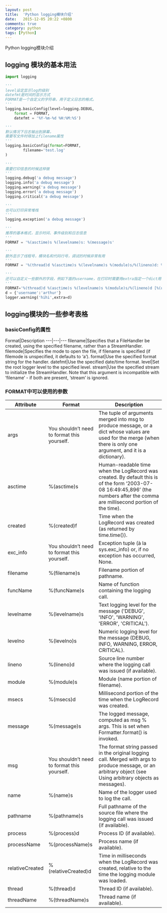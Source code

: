 ```yaml
---
layout: post
title:  'Python logging模块介绍'
date:   2015-12-05 20:22 +0800
comments: true
category: python
tags: [Python]
---
```


Python logging模块介绍

## logging 模块的基本用法

```python
import logging

'''
level设定显示log的级别
datefmt是时间的显示方式
FORMAT是一个自定义的字符串，用于定义日志的格式。
'''
logging.basicConfig(level=logging.DEBUG,
    format = FORMAT,
    datefmt = '%Y-%m-%d %H:%M:%S')

'''
默认情况下日志输出到屏幕，
需要写文件时得加上filename属性
'''
logging.basicConfig(format=FORMAT,
        filename='test.log'
)
    
'''
需要打印信息的时候这样做
'''
logging.debug('a debug message')
logging.info('a debug message')
logging.warning('a debug message')
logging.error('a debug message')
logging.critical('a debug message')

'''
也可以打印异常堆栈
'''
logging.exception('a debug message')

'''
推荐的基本格式，显示时间、事件级别和日志信息
'''
FORMAT = '%(asctime)s %(levelname)s: %(message)s'

'''
额外显示了线程号，模块名和代码行号，调试的时候非常有用
'''
FORMAT = '%(thread)d %(asctime)s %(levelname)s %(module)s/%(lineno)d: %(message)s'

'''
还可以自定义一些额外的字段，例如下面的username，在打印时需要用extra指定一个dict用于解释自定义字段
'''
FORMAT='%(thread)d %(asctime)s %(levelname)s %(module)s/%(lineno)d [%(username)s]: %(message)s'
d = {'username':'arthur'}
logger.warning('hihi',extra=d)

```

## logging模块的一些参考表格

### basicConfig的属性

Format|Description
---|---|---
filename|Specifies that a FileHandler be created, using the specified filename, rather than a StreamHandler.
filemode|Specifies the mode to open the file, if filename is specified (if filemode is unspecified, it defaults to ‘a’).
format|Use the specified format string for the handler.
datefmt|Use the specified date/time format.
level|Set the root logger level to the specified level.
stream|Use the specified stream to initialize the StreamHandler. Note that this argument is incompatible with ‘filename’ - if both are present, ‘stream’ is ignored.

### FORMAT中可以使用的参数

Attribute|Format|Description
---|---|---
args|You shouldn’t need to format this yourself.|The tuple of arguments merged into msg to produce message, or a dict whose values are used for the merge (when there is only one argument, and it is a dictionary).
asctime|%(asctime)s|Human-readable time when the LogRecord was created. By default this is of the form ‘2003-07-08 16:49:45,896’ (the numbers after the comma are millisecond portion of the time).
created|%(created)f|Time when the LogRecord was created (as returned by time.time()).
exc_info|You shouldn’t need to format this yourself.|Exception tuple (à la sys.exc_info) or, if no exception has occurred, None.
filename|%(filename)s|Filename portion of pathname.
funcName|%(funcName)s|Name of function containing the logging call.
levelname|%(levelname)s|Text logging level for the message ('DEBUG', 'INFO', 'WARNING', 'ERROR', 'CRITICAL').
levelno|%(levelno)s|Numeric logging level for the message (DEBUG, INFO, WARNING, ERROR, CRITICAL).
lineno|%(lineno)d|Source line number where the logging call was issued (if available).
module|%(module)s|Module (name portion of filename).
msecs|%(msecs)d|Millisecond portion of the time when the LogRecord was created.
message|%(message)s|The logged message, computed as msg % args. This is set when Formatter.format() is invoked.
msg|You shouldn’t need to format this yourself.|The format string passed in the original logging call. Merged with args to produce message, or an arbitrary object (see Using arbitrary objects as messages).
name|%(name)s|Name of the logger used to log the call.
pathname|%(pathname)s|Full pathname of the source file where the logging call was issued (if available).
process|%(process)d|Process ID (if available).
processName|%(processName)s|Process name (if available).
relativeCreated|%(relativeCreated)d|Time in milliseconds when the LogRecord was created, relative to the time the logging module was loaded.
thread|%(thread)d|Thread ID (if available).
threadName|%(threadName)s|Thread name (if available).